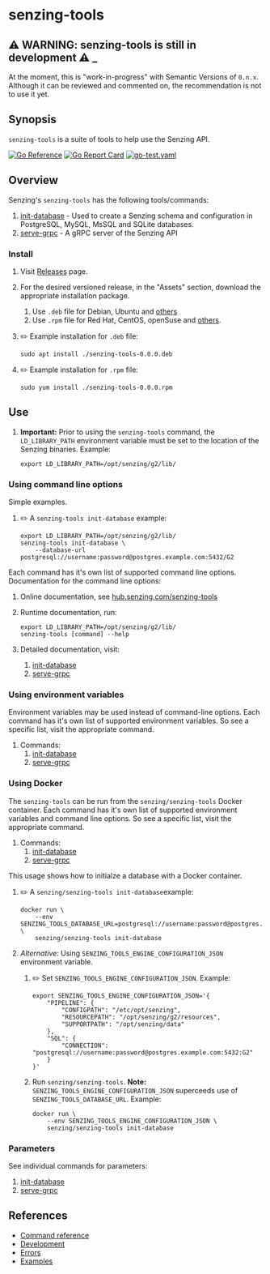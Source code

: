 # senzing-tools

## :warning: WARNING: senzing-tools is still in development :warning: _

At the moment, this is "work-in-progress" with Semantic Versions of `0.n.x`.
Although it can be reviewed and commented on,
the recommendation is not to use it yet.

## Synopsis

`senzing-tools` is a suite of tools to help use the Senzing API.

[![Go Reference](https://pkg.go.dev/badge/github.com/senzing/senzing-tools.svg)](https://pkg.go.dev/github.com/senzing/senzing-tools)
[![Go Report Card](https://goreportcard.com/badge/github.com/senzing/senzing-tools)](https://goreportcard.com/report/github.com/senzing/senzing-tools)
[![go-test.yaml](https://github.com/Senzing/senzing-tools/actions/workflows/go-test.yaml/badge.svg)](https://github.com/Senzing/senzing-tools/actions/workflows/go-test.yaml)

## Overview

Senzing's `senzing-tools` has the following tools/commands:

1. [init-database](https://github.com/Senzing/init-database) - Used to create a Senzing schema and configuration in PostgreSQL, MySQL, MsSQL and SQLite databases.
1. [serve-grpc](https://github.com/Senzing/serve-grpc) - A gRPC server of the Senzing API

### Install

1. Visit [Releases](https://github.com/Senzing/senzing-tools/releases) page.
1. For the desired versioned release, in the "Assets" section,
   download the appropriate installation package.
    1. Use `.deb` file for Debian, Ubuntu and
       [others](https://en.wikipedia.org/wiki/List_of_Linux_distributions#Debian-based)
    1. Use `.rpm` file for Red Hat, CentOS, openSuse and
       [others](https://en.wikipedia.org/wiki/List_of_Linux_distributions#RPM-based).

1. :pencil2: Example installation for `.deb` file:

    ```console
    sudo apt install ./senzing-tools-0.0.0.deb
    ```

1. :pencil2: Example installation for `.rpm` file:

    ```console
    sudo yum install ./senzing-tools-0.0.0.rpm
    ```

## Use

1. **Important:** Prior to using the `senzing-tools` command,
   the `LD_LIBRARY_PATH` environment variable must be set
   to the location of the Senzing binaries.
   Example:

    ```console
    export LD_LIBRARY_PATH=/opt/senzing/g2/lib/
    ```

### Using command line options

Simple examples.

1. :pencil2: A `senzing-tools init-database` example:

    ```console
    export LD_LIBRARY_PATH=/opt/senzing/g2/lib/
    senzing-tools init-database \
        --database-url postgresql://username:password@postgres.example.com:5432/G2
    ```

Each command has it's own list of supported command line options.
Documentation for the command line options:

1. Online documentation, see
   [hub.senzing.com/senzing-tools](https://hub.senzing.com/senzing-tools)

1. Runtime documentation, run:

    ```console
    export LD_LIBRARY_PATH=/opt/senzing/g2/lib/
    senzing-tools [command] --help
    ```

1. Detailed documentation, visit:
    1. [init-database](https://github.com/Senzing/init-database#using-command-line-options)
    1. [serve-grpc](https://github.com/Senzing/serve-grpc#using-command-line-options)

### Using environment variables

Environment variables may be used instead of command-line options.
Each command has it's own list of supported environment variables.
So see a specific list, visit the appropriate command.

1. Commands:
    1. [init-database](https://github.com/Senzing/init-database#using-environment-variables)
    1. [serve-grpc](https://github.com/Senzing/serve-grpc#using-environment-variables)

### Using Docker

The `senzing-tools` can be run from the `senzing/senzing-tools` Docker container.
Each command has it's own list of supported environment variables and command line options.
So see a specific list, visit the appropriate command.

1. Commands:
    1. [init-database](https://github.com/Senzing/init-database#using-docker)
    1. [serve-grpc](https://github.com/Senzing/serve-grpc#using-docker)

This usage shows how to initialze a database with a Docker container.

1. :pencil2: A `senzing/senzing-tools init-database`example:

    ```console
    docker run \
        --env SENZING_TOOLS_DATABASE_URL=postgresql://username:password@postgres.example.com:5432/G2 \
        senzing/senzing-tools init-database
    ```

1. *Alternative:* Using `SENZING_TOOLS_ENGINE_CONFIGURATION_JSON` environment variable.

    1. :pencil2: Set `SENZING_TOOLS_ENGINE_CONFIGURATION_JSON`.
       Example:

        ```console
        export SENZING_TOOLS_ENGINE_CONFIGURATION_JSON='{
            "PIPELINE": {
                "CONFIGPATH": "/etc/opt/senzing",
                "RESOURCEPATH": "/opt/senzing/g2/resources",
                "SUPPORTPATH": "/opt/senzing/data"
            },
            "SQL": {
                "CONNECTION": "postgresql://username:password@postgres.example.com:5432:G2"
            }
        }'
        ```

    1. Run `senzing/senzing-tools`.
       **Note:** `SENZING_TOOLS_ENGINE_CONFIGURATION_JSON` superceeds use of `SENZING_TOOLS_DATABASE_URL`.
       Example:

        ```console
        docker run \
            --env SENZING_TOOLS_ENGINE_CONFIGURATION_JSON \
            senzing/senzing-tools init-database
        ```

### Parameters

See individual commands for parameters:

1. [init-database](https://github.com/Senzing/init-database#parameters)
1. [serve-grpc](https://github.com/Senzing/serve-grpc#parameters)

## References

- [Command reference](docs/senzing-tools.md)
- [Development](docs/development.md)
- [Errors](docs/errors.md)
- [Examples](docs/examples.md)
